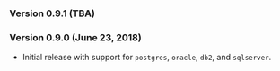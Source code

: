### Version 0.9.1 (TBA)

### Version 0.9.0 (June 23, 2018)
* Initial release with support for `postgres`, `oracle`, `db2`, and `sqlserver`.
